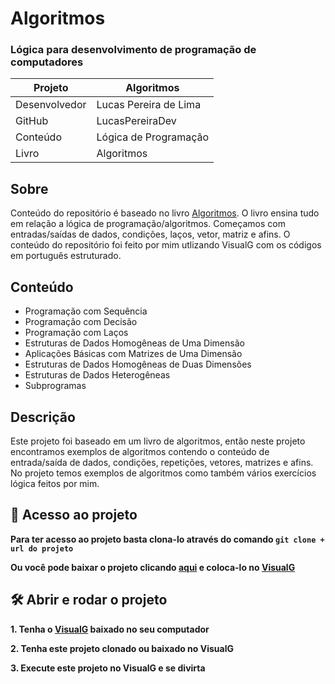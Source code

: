 # Algoritmos
### Lógica para desenvolvimento de programação de computadores

Projeto   | Algoritmos
--------- | ------
Desenvolvedor | Lucas Pereira de Lima
GitHub | LucasPereiraDev
Conteúdo | Lógica de Programação
Livro | Algoritmos

## Sobre
Conteúdo do repositório é baseado no livro [Algoritmos](https://www.amazon.com.br/Algoritmos-Desenvolvimento-Programa%C3%A7%C3%A3o-Computadores-Atualizada/dp/8536531452/ref=tmm_pap_swatch_0?_encoding=UTF8&qid=1668541054&sr=8-7). O livro ensina tudo em relação a lógica de programação/algoritmos. Começamos com entradas/saídas de dados, condições, laços, vetor, matriz e afins. O conteúdo do repositório foi feito por mim utlizando VisualG com os códigos em português estruturado.

## Conteúdo
* Programação com Sequência
* Programação com Decisão
* Programação com Laços
* Estruturas de Dados Homogêneas de Uma Dimensão
* Aplicações Básicas com Matrizes de Uma Dimensão
* Estruturas de Dados Homogêneas de Duas Dimensões
* Estruturas de Dados Heterogêneas
* Subprogramas

## Descrição
Este projeto foi baseado em um livro de algoritmos, então neste projeto encontramos exemplos de algoritmos contendo o conteúdo de entrada/saída de dados, condições, repetições, vetores, matrizes e afins. No projeto temos exemplos de algoritmos como também vários exercícios lógica feitos por mim.

## 📁 Acesso ao projeto

**Para ter acesso ao projeto basta clona-lo através do comando `git clone + url do projeto`**

**Ou você pode baixar o projeto clicando [aqui](https://github.com/LucasPereiraDev/algoritmos-logica_para_desenvolvimento_de_programacao_de_computadores/archive/refs/heads/main.zip) e coloca-lo no [VisualG](https://sourceforge.net/projects/visualg30/files/latest/download)**

## 🛠️ Abrir e rodar o projeto

**1. Tenha o [VisualG](https://sourceforge.net/projects/visualg30/files/latest/download) baixado no seu computador**

**2. Tenha este projeto clonado ou baixado no VisualG**

**3. Execute este projeto no VisualG e se divirta**
